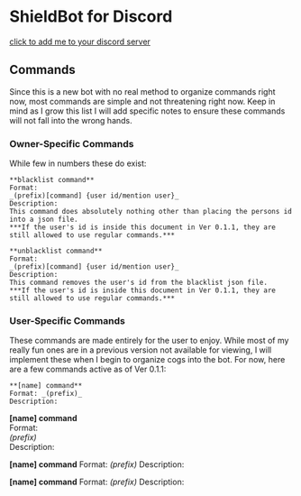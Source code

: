 # ShieldBot for Discord
[click to add me to your discord server](https://discord.com/api/oauth2/authorize?client_id=754876371829784717&permissions=8&scope=bot)

## Commands
Since this is a new bot with no real method to organize commands right now, most commands are simple and not threatening right now. Keep in mind as I grow this list I will add specific notes to ensure these commands will not fall into the wrong hands.

### Owner-Specific Commands
While few in numbers these do exist:
```
**blacklist command**  
Format:  
_(prefix)[command] {user id/mention user}_  
Description:  
This command does absolutely nothing other than placing the persons id into a json file.  
***If the user's id is inside this document in Ver 0.1.1, they are still allowed to use regular commands.***
```
```
**unblacklist command**  
Format:  
_(prefix)[command] {user id/mention user}_  
Description:  
This command removes the user's id from the blacklist json file.  
***If the user's id is inside this document in Ver 0.1.1, they are still allowed to use regular commands.***
```

### User-Specific Commands
These commands are made entirely for the user to enjoy. While most of my really fun ones are in a previous version not available for viewing, I will implement these when I begin to organize cogs into the bot. For now, here are a few commands active as of Ver 0.1.1:  

```{template}
**[name] command**
Format: _(prefix)_
Description:
```

**[name] command**  
Format:  
_(prefix)_  
Description:  


**[name] command**
Format: _(prefix)_
Description:

**[name] command**
Format: _(prefix)_
Description:
